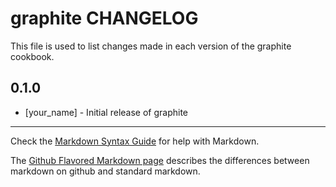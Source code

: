 graphite CHANGELOG
==================

This file is used to list changes made in each version of the graphite cookbook.

0.1.0
-----
- [your_name] - Initial release of graphite

- - -
Check the [Markdown Syntax Guide](http://daringfireball.net/projects/markdown/syntax) for help with Markdown.

The [Github Flavored Markdown page](http://github.github.com/github-flavored-markdown/) describes the differences between markdown on github and standard markdown.
